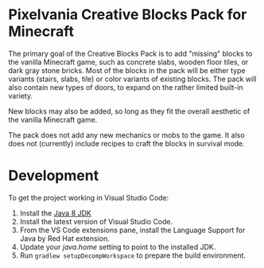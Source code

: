 # Pixelvania Creative Blocks Pack for Minecraft

The primary goal of the Creative Blocks Pack is to add "missing" blocks to the vanilla Minecraft game, such as concrete slabs, wooden floor tiles, or dark gray stone bricks. Most of the blocks in the pack will be either type variants (stairs, slabs, tile) or color variants of existing blocks. The pack will also contain new types of doors, to expand on the rather limited built-in variety.

New blocks may also be added, so long as they fit the overall aesthetic of the vanilla Minecraft game.

The pack does not add any new mechanics or mobs to the game. It also does not (currently) include recipes to craft the blocks in survival mode.

# Development

To get the project working in Visual Studio Code:

1. Install the [Java 8 JDK](http://www.oracle.com/technetwork/java/javase/downloads/jdk8-downloads-2133151.html)
2. Install the latest version of Visual Studio Code.
3. From the VS Code extensions pane, install the Language Support for Java by Red Hat extension.
4. Update your *java.home* setting to point to the installed JDK.
5. Run `gradlew setupDecompWorkspace` to prepare the build environment.
